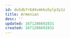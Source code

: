 ```yaml
---
id: du5db7r6d4vmkku5ylp3y1z
title: Armenian
desc: ''
updated: 1671206692831
created: 1671206692831
---
```

